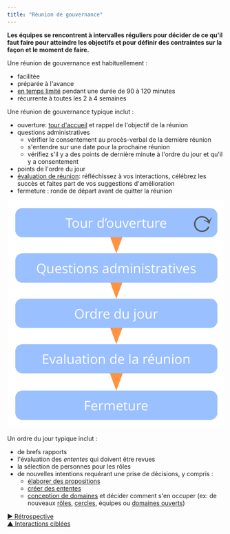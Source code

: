 ```yaml
---
title: "Réunion de gouvernance"
---
```



**Les équipes se rencontrent à intervalles réguliers pour décider de ce qu'il faut faire pour atteindre les objectifs et pour définir des contraintes sur la façon et le moment de faire.**

Une réunion de gouvernance est habituellement :

- facilitée 
- préparée à l'avance 
- [en temps limité](timebox-activities.html) pendant une durée de 90 à 120 minutes
- récurrente à toutes les 2 à 4 semaines

Une réunion de gouvernance typique inclut :

- ouverture: [tour d'accueil](check-in.html) et rappel de l'objectif de la réunion
- questions administratives 
    - vérifier le consentement au procès-verbal de la dernière réunion
    - s'entendre sur une date pour la prochaine réunion
    - vérifiez s'il y a des points de dernière minute à l'ordre du jour et qu'il y a consentement
- points de l'ordre du jour 
- [évaluation de réunion](evaluate-meetings.html): réfléchissez à vos interactions, célébrez les succès et faites part de vos suggestions d'amélioration
- fermeture : ronde de départ avant de quitter la réunion

![Phases d'une réunion de gouvernance](img/meetings/governance-meeting.png)

Un ordre du jour typique inclut :

- de brefs rapports 
- l'évaluation des <dfn data-info="Entente: Une ligne directrice, un processus ou protocole établi de le but de guider le flux de valeur.">ententes</dfn> qui doivent être revues
- la sélection de personnes pour les rôles 
- de nouvelles intentions requérant une prise de décisions, y compris : 
    - [élaborer des propositions](co-create-proposals.html)
    - [créer des ententes](consent-decision-making.html)
    - [conception de domaines](clarify-domains.html) et décider comment s'en occuper (ex: de nouveaux [rôles](role.html), [cercles](circle.html), équipes ou [domaines ouverts](open-domain.html))

[&#9654; Rétrospective](retrospective.html)<br/>[&#9650; Interactions ciblées](focused-interactions.html)

